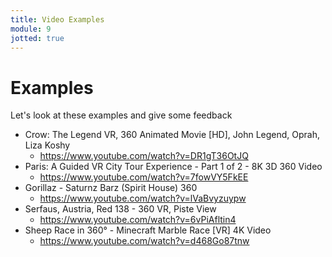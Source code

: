 ```yaml
---
title: Video Examples
module: 9
jotted: true
---
```


# Examples

Let's look at these examples and give some feedback

* Crow: The Legend VR, 360 Animated Movie [HD], John Legend, Oprah, Liza Koshy
    * https://www.youtube.com/watch?v=DR1gT36OtJQ
* Paris: A Guided VR City Tour Experience - Part 1 of 2 - 8K 3D 360 Video
    * https://www.youtube.com/watch?v=7fowVY5FkEE
* Gorillaz - Saturnz Barz (Spirit House) 360
    * https://www.youtube.com/watch?v=lVaBvyzuypw
* Serfaus, Austria, Red 138 - 360 VR, Piste View
    * https://www.youtube.com/watch?v=6vPiAfltin4
* Sheep Race in 360° - Minecraft Marble Race [VR] 4K Video
    * https://www.youtube.com/watch?v=d468Go87tnw